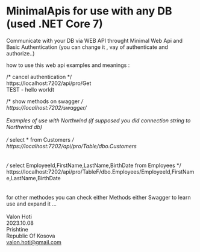 # MinimalApis for use with any DB (used .NET Core 7)

Communicate with your DB via WEB API throught Minimal Web Api and Basic Authentication (you can change it , vay of authenticate and authorize..)

how to use this web api examples and meanings :

/* cancel authentication */  
https://localhost:7202/api/pro/Get  
TEST - hello worldt  
  
  
/* show methods on swagger */\
https://localhost:7202/swagger/</br>
</br>
Examples of use with Northwind (if supposed you did connection string to Northwind db)</br> 
</br>
/* select * from Customers */\
https://localhost:7202/api/pro/Table/dbo.Customers</br>
</br>
</br>
/* select EmployeeId,FirstName,LastName,BirthDate from Employees */\
https://localhost:7202/api/pro/TableF/dbo.Employees/EmployeeId,FirstName,LastName,BirthDate</br>
</br>
</br>
for other methodes you can check either Methods either Swagger to learn use and expand it ...\
</br>
Valon Hoti</br>
2023.10.08</br>
Prishtine</br>
Republic Of Kosova</br>
valon.hoti@gmail.com</br>



